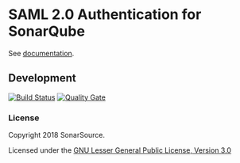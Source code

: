 # SAML 2.0 Authentication for SonarQube

See [documentation](http://docs.sonarqube.org/display/PLUG/SAML+Authentication+Plugin).

## Development

[![Build Status](https://travis-ci.org/SonarSource/sonar-auth-saml.svg?branch=master)](https://travis-ci.org/SonarSource/sonar-auth-saml) [![Quality Gate](https://next.sonarqube.com/sonarqube/api/project_badges/measure?project=org.sonarsource.auth.saml%3Asonar-auth-saml&metric=alert_status)](https://next.sonarqube.com/sonarqube/dashboard?id=org.sonarsource.auth.saml%3Asonar-auth-saml)

### License

Copyright 2018 SonarSource.

Licensed under the [GNU Lesser General Public License, Version 3.0](http://www.gnu.org/licenses/lgpl.txt)
